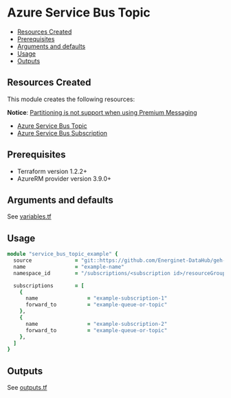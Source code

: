 # Azure Service Bus Topic

- [Resources Created](#resources-created)
- [Prerequisites](#prerequisites)
- [Arguments and defaults](#arguments-and-defaults)
- [Usage](#usage)
- [Outputs](#outputs)

## Resources Created

This module creates the following resources:

**Notice**: [Partitioning is not support when using Premium Messaging](https://docs.microsoft.com/en-us/azure/service-bus-messaging/service-bus-premium-messaging#partitioned-queues-and-topics)

- [Azure Service Bus Topic](https://registry.terraform.io/providers/hashicorp/azurerm/latest/docs/resources/service_bus_topic)
- [Azure Service Bus Subscription](https://registry.terraform.io/providers/hashicorp/azurerm/latest/docs/resources/service_bus_subscription)

## Prerequisites

- Terraform version 1.2.2+
- AzureRM provider version 3.9.0+

## Arguments and defaults

See [variables.tf](./variables.tf)

## Usage

```ruby
module "service_bus_topic_example" {
  source              = "git::https://github.com/Energinet-DataHub/geh-terraform-modules.git//azure/service_bus-topic?ref=7.0.0"
  name                = "example-name"
  namespace_id        = "/subscriptions/<subscription id>/resourceGroups/<resource group>/providers/Microsoft.ServiceBus/namespaces/example-namespace-name"

  subscriptions       = [
    {
      name                = "example-subscription-1"
      forward_to          = "example-queue-or-topic"
    },
    {
      name                = "example-subscription-2"
      forward_to          = "example-queue-or-topic"
    },
  ]
}
```

## Outputs

See [outputs.tf](./outputs.tf)
